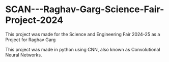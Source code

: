 # SCAN---Raghav-Garg-Science-Fair-Project-2024

This project was made for the Science and Engineering Fair 2024-25 as a Project for Raghav Garg

This project was made in python using CNN, also known as Convolutional Neural Networks.
